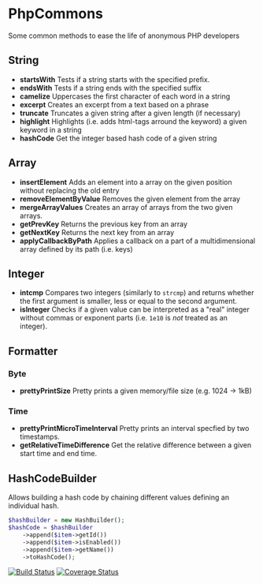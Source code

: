 # PhpCommons

Some common methods to ease the life of anonymous PHP developers

## String
* **startsWith** Tests if a string starts with the specified prefix.
* **endsWith** Tests if a string ends with the specified suffix
* **camelize** Uppercases the first character of each word in a string
* **excerpt** Creates an excerpt from a text based on a phrase
* **truncate** Truncates a given string after a given length (if necessary)
* **highlight** Highlights (i.e. adds html-tags arround the keyword) a given keyword in a string
* **hashCode** Get the integer based hash code of a given string

## Array
* **insertElement** Adds an element into a array on the given position without replacing the old entry
* **removeElementByValue** Removes the given element from the array
* **mergeArrayValues** Creates an array of arrays from the two given arrays.
* **getPrevKey** Returns the previous key from an array
* **getNextKey** Returns the next key from an array
* **applyCallbackByPath**  Applies a callback on a part of a multidimensional array defined by its path (i.e. keys)

## Integer
* **intcmp** Compares two integers (similarly to `strcmp`) and returns whether the first argument is smaller, less or equal to the second argument.
* **isInteger** Checks if a given value can be interpreted as a "real" integer without commas or exponent parts (i.e. `1e10` is *not* treated as an integer).

## Formatter

### Byte
* **prettyPrintSize** Pretty prints a given memory/file size (e.g. 1024 -> 1kB)

### Time
* **prettyPrintMicroTimeInterval** Pretty prints an interval specfied by two timestamps. 
* **getRelativeTimeDifference** Get the relative difference between a given start time and end time.


## HashCodeBuilder
Allows building a hash code by chaining different values defining an individual hash.
```php
$hashBuilder = new HashBuilder();
$hashCode = $hashBuilder
    ->append($item->getId())
    ->append($item->isEnabled())
    ->append($item->getName())
    ->toHashCode();
```

[![Build Status](https://travis-ci.org/Stinger-Soft/PhpCommons.svg?branch=develop)](https://travis-ci.org/Stinger-Soft/PhpCommons)
[![Coverage Status](https://coveralls.io/repos/github/Stinger-Soft/PhpCommons/badge.svg?branch=develop)](https://coveralls.io/github/Stinger-Soft/PhpCommons?branch=develop)
